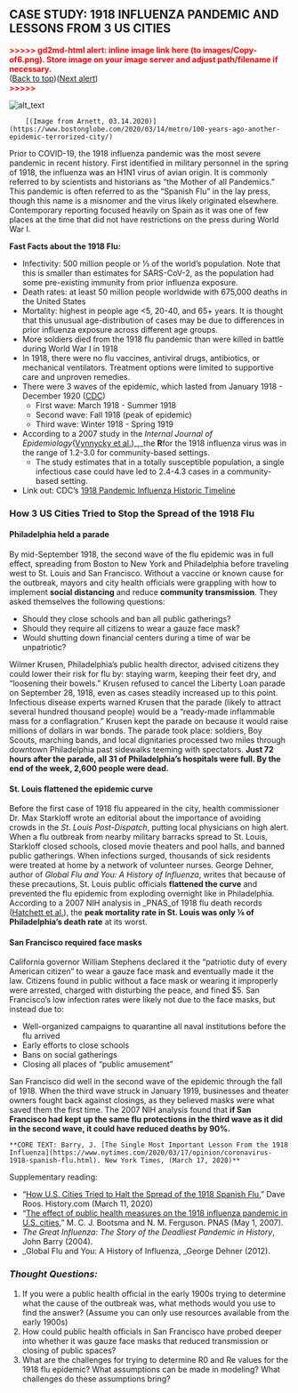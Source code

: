 ## CASE STUDY: 1918 INFLUENZA PANDEMIC AND LESSONS FROM 3 US CITIES 

<p id="gdcalert7" ><span style="color: red; font-weight: bold">>>>>>  gd2md-html alert: inline image link here (to images/Copy-of6.png). Store image on your image server and adjust path/filename if necessary. </span><br>(<a href="#">Back to top</a>)(<a href="#gdcalert8">Next alert</a>)<br><span style="color: red; font-weight: bold">>>>>> </span></p>


![alt_text](images/Copy-of6.png "image_tooltip")



        [(Image from Arnett, 03.14.2020)](https://www.bostonglobe.com/2020/03/14/metro/100-years-ago-another-epidemic-terrorized-city/)

Prior to COVID-19, the 1918 influenza pandemic was the most severe pandemic in recent history. First identified in military personnel in the spring of 1918, the influenza was an H1N1 virus of avian origin. It is commonly referred to by scientists and historians as “the Mother of all Pandemics.”  This pandemic is often referred to as the “Spanish Flu” in the lay press, though this name is a misnomer and the virus likely originated elsewhere. Contemporary reporting focused heavily on Spain as it was one of few places at the time that did not have restrictions on the press during World War I.

**Fast Facts about the 1918 Flu:**



*   Infectivity: 500 million people or ⅓ of the world’s population. Note that this is smaller than estimates for SARS-CoV-2, as the population had some pre-existing immunity from prior influenza exposure.
*   Death rates: at least 50 million people worldwide with 675,000 deaths in the United States
*   Mortality: highest in people age &lt;5, 20-40, and 65+ years. It is thought that this unusual age-distribution of cases may be due to differences in prior influenza exposure across different age groups.
*   More soldiers died from the 1918 flu pandemic than were killed in battle during World War I in 1918
*   In 1918, there were no flu vaccines, antiviral drugs, antibiotics, or mechanical ventilators. Treatment options were limited to supportive care and unproven remedies. 
*   There were 3 waves of the epidemic, which lasted from January 1918 - December 1920 ([CDC](https://www.cdc.gov/flu/pandemic-resources/1918-commemoration/three-waves.htm)) 
    *   First wave: March 1918 - Summer 1918
    *   Second wave: Fall 1918 (peak of epidemic)
    *   Third wave: Winter 1918 - Spring 1919
*   According to a 2007 study in the _Internal Journal of Epidemiology_([Vynnycky et al.](https://www.ncbi.nlm.nih.gov/pubmed/17517812))_,_the **R**for the 1918 influenza virus was in the range of 1.2-3.0 for community-based settings.
    *   The study estimates that in a totally susceptible population, a single infectious case could have led to 2.4-4.3 cases in a community-based setting. 
*   Link out: CDC’s [1918 Pandemic Influenza Historic Timeline](https://www.cdc.gov/flu/pandemic-resources/1918-commemoration/pandemic-timeline-1918.htm)


### How 3 US Cities Tried to Stop the Spread of the 1918 Flu


#### Philadelphia held a parade

By mid-September 1918, the second wave of the flu epidemic was in full effect, spreading from Boston to New York and Philadelphia before traveling west to St. Louis and San Francisco. Without a vaccine or known cause for the outbreak, mayors and city health officials were grappling with how to implement **social distancing** and reduce **community transmission**. They asked themselves the following questions:



*   Should they close schools and ban all public gatherings? 
*   Should they require all citizens to wear a gauze face mask?
*   Would shutting down financial centers during a time of war be unpatriotic?

Wilmer Krusen, Philadelphia’s public health director, advised citizens they could lower their risk for flu by: staying warm, keeping their feet dry, and “loosening their bowels.” Krusen refused to cancel the Liberty Loan parade on September 28, 1918, even as cases steadily increased up to this point. Infectious disease experts warned Krusen that the parade (likely to attract several hundred thousand people) would be a “ready-made inflammable mass for a conflagration.” Krusen kept the parade on because it would raise millions of dollars in war bonds. The parade took place: soldiers, Boy Scouts, marching bands, and local dignitaries processed two miles through downtown Philadelphia past sidewalks teeming with spectators. **Just 72 hours after the parade, all 31 of Philadelphia’s hospitals were full. By the end of the week, 2,600 people were dead.**


#### St. Louis flattened the epidemic curve

Before the first case of 1918 flu appeared in the city, health commissioner Dr. Max Starkloff wrote an editorial about the importance of avoiding crowds in the _St. Louis Post-Dispatch_, putting local physicians on high alert. When a flu outbreak from nearby military barracks spread to St. Louis, Starkloff closed schools, closed movie theaters and pool halls, and banned public gatherings. When infections surged, thousands of sick residents were treated at home by a network of volunteer nurses. George Dehner, author of _Global Flu and You: A History of Influenza_, writes that because of these precautions, St. Louis public officials **flattened the curve** and prevented the flu epidemic from exploding overnight like in Philadelphia. According to a 2007 NIH analysis in _PNAS_of 1918 flu death records ([Hatchett et al.](https://www.pnas.org/content/104/18/7582)), the **peak mortality rate in St. Louis was only ⅛ of Philadelphia’s death rate** at its worst. 


#### San Francisco required face masks

California governor William Stephens declared it the “patriotic duty of every American citizen” to wear a gauze face mask and eventually made it the law. Citizens found in public without a face mask or wearing it improperly were arrested, charged with disturbing the peace, and fined $5. San Francisco’s low infection rates were likely not due to the face masks, but instead due to:



*   Well-organized campaigns to quarantine all naval institutions before the flu arrived
*   Early efforts to close schools
*   Bans on social gatherings
*   Closing all places of “public amusement”

San Francisco did well in the second wave of the epidemic through the fall of 1918. When the third wave struck in January 1919, businesses and theater owners fought back against closings, as they believed masks were what saved them the first time. The 2007 NIH analysis found that **if San Francisco had kept up the same flu protections in the third wave as it did in the second wave, it could have reduced deaths by 90%.** 


    **CORE TEXT: Barry, J. [The Single Most Important Lesson From the 1918 Influenza](https://www.nytimes.com/2020/03/17/opinion/coronavirus-1918-spanish-flu.html). New York Times, (March 17, 2020)**

Supplementary reading:



*   “[How U.S. Cities Tried to Halt the Spread of the 1918 Spanish Flu](https://www.history.com/news/spanish-flu-pandemic-response-cities),” Dave Roos. History.com (March 11, 2020)
*   “[The effect of public health measures on the 1918 influenza pandemic in U.S. cities](https://www.pnas.org/content/104/18/7588),” M. C. J. Bootsma and N. M. Ferguson. PNAS (May 1, 2007). 
*   _The Great Influenza: The Story of the Deadliest Pandemic in History_, John Barry (2004). 
*   _Global Flu and You: A History of Influenza, _George Dehner (2012). 


### _Thought Questions:_



1. If you were a public health official in the early 1900s trying to determine what the cause of the outbreak was, what methods would you use to find the answer? (Assume you can only use resources available from the early 1900s)
2. How could public health officials in San Francisco have probed deeper into whether it was gauze face masks that reduced transmission or closing of public spaces?
3. What are the challenges for trying to determine R0 and Re values for the 1918 flu epidemic? What assumptions can be made in modeling? What challenges do these assumptions bring?